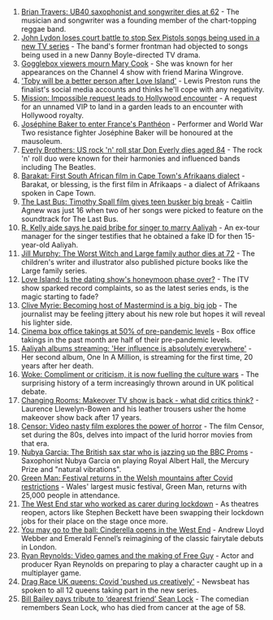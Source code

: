 1. [Brian Travers: UB40 saxophonist and songwriter dies at 62](https://www.bbc.co.uk/news/entertainment-arts-58307306) - The musician and songwriter was a founding member of the chart-topping reggae band.
2. [John Lydon loses court battle to stop Sex Pistols songs being used in a new TV series](https://www.bbc.co.uk/news/entertainment-arts-58303879) - The band's former frontman had objected to songs being used in a new Danny Boyle-directed TV drama.
3. [Gogglebox viewers mourn Mary Cook](https://www.bbc.co.uk/news/entertainment-arts-58305900) - She was known for her appearances on the Channel 4 show with friend Marina Wingrove.
4. ['Toby will be a better person after Love Island'](https://www.bbc.co.uk/news/newsbeat-58306928) - Lewis Preston runs the finalist's social media accounts and thinks he'll cope with any negativity.
5. [Mission: Impossible request leads to Hollywood encounter](https://www.bbc.co.uk/news/uk-england-birmingham-58305506) - A request for an unnamed VIP to land in a garden leads to an encounter with Hollywood royalty.
6. [Joséphine Baker to enter France's Panthéon](https://www.bbc.co.uk/news/world-europe-58303919) - Performer and World War Two resistance fighter Joséphine Baker will be honoured at the mausoleum.
7. [Everly Brothers: US rock 'n' roll star Don Everly dies aged 84](https://www.bbc.co.uk/news/world-us-canada-58297621) - The rock 'n' roll duo were known for their harmonies and influenced bands including The Beatles.
8. [Barakat: First South African film in Cape Town's Afrikaans dialect](https://www.bbc.co.uk/news/world-africa-58189393) - Barakat, or blessing, is the first film in Afrikaaps - a dialect of Afrikaans spoken in Cape Town.
9. [The Last Bus: Timothy Spall film gives teen busker big break](https://www.bbc.co.uk/news/uk-scotland-58297986) - Caitlin Agnew was just 16 when two of her songs were picked to feature on the soundtrack for The Last Bus.
10. [R. Kelly aide says he paid bribe for singer to marry Aaliyah](https://www.bbc.co.uk/news/entertainment-arts-58289890) - An ex-tour manager for the singer testifies that he obtained a fake ID for then 15-year-old Aaliyah.
11. [Jill Murphy: The Worst Witch and Large family author dies at 72](https://www.bbc.co.uk/news/entertainment-arts-58283965) - The children's writer and illustrator also published picture books like the Large family series.
12. [Love Island: Is the dating show's honeymoon phase over?](https://www.bbc.co.uk/news/entertainment-arts-58270729) - The ITV show sparked record complaints, so as the latest series ends, is the magic starting to fade?
13. [Clive Myrie: Becoming host of Mastermind is a big, big job](https://www.bbc.co.uk/news/entertainment-arts-58150617) - The journalist may be feeling jittery about his new role but hopes it will reveal his lighter side.
14. [Cinema box office takings at 50% of pre-pandemic levels](https://www.bbc.co.uk/news/entertainment-arts-58270577) - Box office takings in the past month are half of their pre-pandemic levels.
15. [Aaliyah albums streaming: 'Her influence is absolutely everywhere'](https://www.bbc.co.uk/news/newsbeat-58246480) - Her second album, One In A Million, is streaming for the first time, 20 years after her death.
16. [Woke: Compliment or criticism, it is now fuelling the culture wars](https://www.bbc.co.uk/news/uk-politics-58281576) - The surprising history of a term increasingly thrown around in UK political debate.
17. [Changing Rooms: Makeover TV show is back - what did critics think?](https://www.bbc.co.uk/news/entertainment-arts-58267000) - Laurence Llewelyn-Bowen and his leather trousers usher the home makeover show back after 17 years.
18. [Censor: Video nasty film explores the power of horror](https://www.bbc.co.uk/news/entertainment-arts-58246426) - The film Censor, set during the 80s, delves into impact of the lurid horror movies from that era.
19. [Nubya Garcia: The British sax star who is jazzing up the BBC Proms](https://www.bbc.co.uk/news/entertainment-arts-58112962) - Saxophonist Nubya Garcia on playing Royal Albert Hall, the Mercury Prize and "natural vibrations".
20. [Green Man: Festival returns in the Welsh mountains after Covid restrictions](https://www.bbc.co.uk/news/entertainment-arts-58282999) - Wales' largest music festival, Green Man, returns with 25,000 people in attendance.
21. [The West End star who worked as carer during lockdown](https://www.bbc.co.uk/news/entertainment-arts-58080453) - As theatres reopen, actors like Stephen Beckett have been swapping their lockdown jobs for their place on the stage once more.
22. [You may go to the ball: Cinderella opens in the West End](https://www.bbc.co.uk/news/entertainment-arts-58260252) - Andrew Lloyd Webber and Emerald Fennel’s reimagining of the classic fairytale debuts in London.
23. [Ryan Reynolds: Video games and the making of Free Guy](https://www.bbc.co.uk/news/technology-58245604) - Actor and producer Ryan Reynolds on preparing to play a character caught up in a multiplayer game.
24. [Drag Race UK queens: Covid 'pushed us creatively'](https://www.bbc.co.uk/news/newsbeat-58270184) - Newsbeat has spoken to all 12 queens taking part in the new series.
25. [Bill Bailey pays tribute to ‘dearest friend’ Sean Lock](https://www.bbc.co.uk/news/entertainment-arts-58262399) - The comedian remembers Sean Lock, who has died from cancer at the age of 58.
